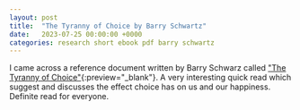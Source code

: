 ```yaml
---
layout: post
title:  "The Tyranny of Choice by Barry Schwartz"
date:   2023-07-25 00:00:00 +0000
categories: research short ebook pdf barry schwartz
---
```

I came across a reference document written by Barry Schwarz called ["The Tyranny of Choice"](https://bschwartz.domains.swarthmore.edu/Sci.Amer.pdf){:preview="_blank"}. A very interesting quick read which suggest and discusses the effect choice has on us and our happiness. Definite read for everyone.